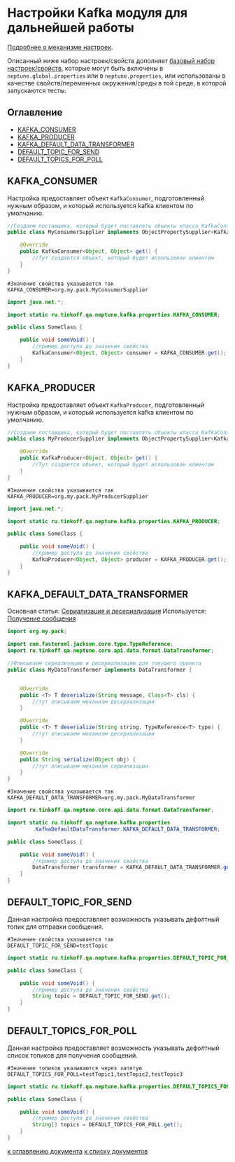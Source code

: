 # Настройки Kafka модуля для дальнейшей работы

[Подробнее о механизме настроек](./../../../core.api/doc/rus/SETTINGS.MD).

Описанный ниже набор настроек/свойств
дополняет [базовый набор настроек/свойств](./../../../core.api/doc/rus/SETTINGS.MD#Основной-набор-настроексвойств),
которые могут быть включены в `neptune.global.properties` или в `neptune.properties`, или использованы в качестве
свойств/переменных окружения/среды в той среде, в которой запускаются тесты.

## Оглавление

- [KAFKA_CONSUMER](./SETTINGS.MD#KAFKA_CONSUMER)
- [KAFKA_PRODUCER](./SETTINGS.MD#KAFKA_PRODUCER)
- [KAFKA_DEFAULT_DATA_TRANSFORMER](./SETTINGS.MD#KAFKA_DEFAULT_DATA_TRANSFORMER)
- [DEFAULT_TOPIC_FOR_SEND](./SETTINGS.MD#DEFAULT_TOPIC_FOR_SEND)
- [DEFAULT_TOPICS_FOR_POLL](./SETTINGS.MD#DEFAULT_TOPICS_FOR_POLL)

## KAFKA_CONSUMER

Настройка предоставляет объект `KafkaConsumer`, подготовленный нужным образом, и который используется kafka клиентом по
умолчанию.

```java
//Создаем поставщика, который будет поставлять объекты класса KafkaConsumer
public class MyConsumerSupplier implements ObjectPropertySupplier<KafkaConsumer<Object, Object>, Supplier<KafkaConsumer<Object, Object>>> {

    @Override
    public KafkaConsumer<Object, Object> get() {
        //Тут создается объект, который будет использован клиентом
    }
}
```

```properties
#Значение свойства указывается так
KAFKA_CONSUMER=org.my.pack.MyConsumerSupplier
```

```java
import java.net.*;

import static ru.tinkoff.qa.neptune.kafka.properties.KAFKA_CONSUMER;

public class SomeClass {

    public void someVoid() {
        //пример доступа до значения свойства
        KafkaConsumer<Object, Object> consumer = KAFKA_CONSUMER.get();
    }
}
```

## KAFKA_PRODUCER

Настройка предоставляет объект `KafkaProducer`, подготовленный нужным образом, и который используется kafka клиентом по
умолчанию.

```java
//Создаем поставщика, который будет поставлять объекты класса KafkaConsumer
public class MyProducerSupplier implements ObjectPropertySupplier<KafkaProducer<Object, Object>, Supplier<KafkaProducer<Object, Object>>> {

    @Override
    public KafkaProducer<Object, Object> get() {
        //Тут создается объект, который будет использован клиентом
    }
}
```

```properties
#Значение свойства указывается так
KAFKA_PRODUCER=org.my.pack.MyProducerSupplier
```

```java
import java.net.*;

import static ru.tinkoff.qa.neptune.kafka.properties.KAFKA_PRODUCER;

public class SomeClass {

    public void someVoid() {
        //пример доступа до значения свойства
        KafkaProducer<Object, Object> producer = KAFKA_PRODUCER.get();
    }
}
```

## KAFKA_DEFAULT_DATA_TRANSFORMER

Основная статья: [Сериализация и десериализация](./../../../core.api/doc/rus/SERIALIZATION_DESERIALIZATION.MD)
Используется: [Получение сообщения](FUNCTION.MD#Получение-сообщения)

```java
import org.my.pack;

import com.fasterxml.jackson.core.type.TypeReference;
import ru.tinkoff.qa.neptune.core.api.data.format.DataTransformer;

//Описываем сериализацию и десериализацию для текущего проекта
public class MyDataTransformer implements DataTransformer {


    @Override
    public <T> T deserialize(String message, Class<T> cls) {
        //тут описываем механизм десериализации
    }

    @Override
    public <T> T deserialize(String string, TypeReference<T> type) {
        //тут описываем механизм десериализации
    }

    @Override
    public String serialize(Object obj) {
        //тут описываем механизм сериализации
    }
}
```

```properties
#Значение свойства указывается так
KAFKA_DEFAULT_DATA_TRANSFORMER=org.my.pack.MyDataTransformer
```

```java
import ru.tinkoff.qa.neptune.core.api.data.format.DataTransformer;

import static ru.tinkoff.qa.neptune.kafka.properties
        .KafkaDefaultDataTransformer.KAFKA_DEFAULT_DATA_TRANSFORMER;

public class SomeClass {

    public void someVoid() {
        //пример доступа до значения свойства
        DataTransformer transformer = KAFKA_DEFAULT_DATA_TRANSFORMER.get();
    }
}
```

## DEFAULT_TOPIC_FOR_SEND

Данная настройка предоставляет возможность указывать дефолтный топик для отправки сообщения.

```properties
#Значение свойства указывается так
DEFAULT_TOPIC_FOR_SEND=testTopic
```

```java
import static ru.tinkoff.qa.neptune.kafka.properties.DEFAULT_TOPIC_FOR_SEND;

public class SomeClass {

    public void someVoid() {
        //пример доступа до значения свойства
        String topic = DEFAULT_TOPIC_FOR_SEND.get();
    }
}
```

## DEFAULT_TOPICS_FOR_POLL

Данная настройка предоставляет возможность указывать дефолтный список топиков для получения сообщений.

```properties
#Значение топиков указываются через запятую
DEFAULT_TOPICS_FOR_POLL=testTopic1,testTopic2,testTopic3
```

```java
import static ru.tinkoff.qa.neptune.kafka.properties.DEFAULT_TOPICS_FOR_POLL;

public class SomeClass {

    public void someVoid() {
        //пример доступа до значения свойства
        String[] topics = DEFAULT_TOPICS_FOR_POLL.get();
    }
}
```

[к оглавлению документа](#Оглавление) [к списку документов](README.MD#Оглавление)